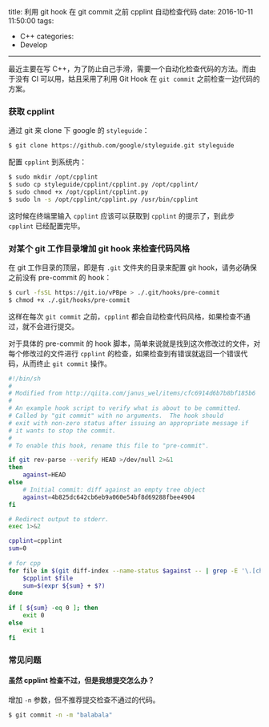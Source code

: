 title: 利用 git hook 在 git commit 之前 cpplint 自动检查代码
date: 2016-10-11 11:50:00
tags:
- C++
categories:
- Develop
---

最近主要在写 C++，为了防止自己手滑，需要一个自动化检查代码的方法。而由于没有 CI 可以用，姑且采用了利用 Git Hook 在 `git commit` 之前检查一边代码的方案。

<!-- more -->

### 获取 cpplint

通过 git 来 clone 下 google 的 `styleguide`：

```bash
$ git clone https://github.com/google/styleguide.git styleguide
```

配置 `cpplint` 到系统内：

```bash
$ sudo mkdir /opt/cpplint
$ sudo cp styleguide/cpplint/cpplint.py /opt/cpplint/
$ sudo chmod +x /opt/cpplint/cpplint.py
$ sudo ln -s /opt/cpplint/cpplint.py /usr/bin/cpplint
```

这时候在终端里输入 `cpplint` 应该可以获取到 `cpplint` 的提示了，到此步 `cpplint` 已经配置完毕。

### 对某个 git 工作目录增加 git hook 来检查代码风格

在 git 工作目录的顶层，即是有 `.git` 文件夹的目录来配置 git hook，请务必确保之前没有 pre-commit 的 hook：

```bash
$ curl -fsSL https://git.io/vPBpe > ./.git/hooks/pre-commit
$ chmod +x ./.git/hooks/pre-commit
```

这样在每次 `git commit` 之前，`cpplint` 都会自动检查代码风格，如果检查不通过，就不会进行提交。

对于具体的 pre-commit 的 hook 脚本，简单来说就是找到这次修改过的文件，对每个修改过的文件进行 `cpplint` 的检查，如果检查到有错误就返回一个错误代码，从而终止 `git commit` 操作。

```sh
#!/bin/sh
#
# Modified from http://qiita.com/janus_wel/items/cfc6914d6b7b8bf185b6
#
# An example hook script to verify what is about to be committed.
# Called by "git commit" with no arguments.  The hook should
# exit with non-zero status after issuing an appropriate message if
# it wants to stop the commit.
#
# To enable this hook, rename this file to "pre-commit".

if git rev-parse --verify HEAD >/dev/null 2>&1
then
    against=HEAD
else
    # Initial commit: diff against an empty tree object
    against=4b825dc642cb6eb9a060e54bf8d69288fbee4904
fi

# Redirect output to stderr.
exec 1>&2

cpplint=cpplint
sum=0
        
# for cpp
for file in $(git diff-index --name-status $against -- | grep -E '\.[ch](pp)?$' | awk '{print $2}'); do
    $cpplint $file
    sum=$(expr ${sum} + $?)
done
    
if [ ${sum} -eq 0 ]; then
    exit 0
else
    exit 1
fi
```

### 常见问题

#### 虽然 cpplint 检查不过，但是我想提交怎么办？

增加 `-n` 参数，但不推荐提交检查不通过的代码。

```bash
$ git commit -n -m "balabala"
```

